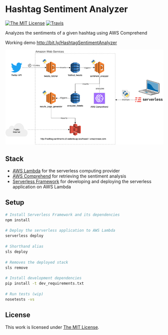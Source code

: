# Hashtag Sentiment Analyzer

[![The MIT License](https://flat.badgen.net/badge/license/MIT/orange)](http://opensource.org/licenses/MIT)
[![Travis](https://flat.badgen.net/travis/tedmdelacruz/hashtag-sentiment-analyzer)](https://travis-ci.org/tedmdelacruz/hashtag-sentiment-analyzer)

Analyzes the sentiments of a given hashtag using AWS Comprehend

Working demo http://bit.ly/HashtagSentimentAnalyzer

![Architecture Diagram](./architecture.png)

## Stack


- [AWS Lambda](https://aws.amazon.com/lambda/) for the serverless computing provider
- [AWS Comprehend](https://aws.amazon.com/comprehend/) for retrieving the sentiment analysis
- [Serverless Framework](https://serverless.com) for developing and deploying the serverless application on AWS Lambda

## Setup

```sh
# Install Serverless Framework and its dependencies
npm install

# Deploy the serverless application to AWS Lambda
serverless deploy 

# Shorthand alias
sls deploy

# Removes the deployed stack
sls remove

# Install development dependencies
pip install -t dev_requirements.txt

# Run tests (wip)
nosetests -vs
```

## License

This work is licensed under [The MIT License](https://opensource.org/licenses/MIT).
